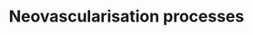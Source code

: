---
annotations:
- id: PW:0000476
  parent: regulatory pathway
  type: Pathway Ontology
  value: cardiovascular system homeostasis pathway
- id: CL:0000115
  parent: native cell
  type: Cell Type Ontology
  value: endothelial cell
authors:
- Carlosaxg
- Fehrhart
- DeSl
description: Neovascularisation (aka new vessel formation) is a crucial process related
  to wound healing. It supplies oxygen and nutrients to, and carries waste from, damaged
  tissue. Angiogenesis is a subpart of Neovascularisation, being a vital process in
  growth, development and wound healing.
last-edited: 2019-10-25
organisms:
- Homo sapiens
redirect_from:
- /index.php/Pathway:WP4331
- /instance/WP4331
- /instance/WP4331_rr107654
revision: r107654
schema-jsonld:
- '@context': https://schema.org/
  '@id': https://wikipathways.github.io/pathways/WP4331.html
  '@type': Dataset
  creator:
    '@type': Organization
    name: WikiPathways
  description: Neovascularisation (aka new vessel formation) is a crucial process
    related to wound healing. It supplies oxygen and nutrients to, and carries waste
    from, damaged tissue. Angiogenesis is a subpart of Neovascularisation, being a
    vital process in growth, development and wound healing.
  keywords:
  - ALK1
  - ALK5
  - Akt
  - Ang-1
  - CXCR4
  - DLL4
  - EPHB2
  - EPHB4
  - ERK1
  - ERK2
  - FAK
  - HIF-1alpha
  - JAG1
  - JNK1
  - JNK2
  - MMP9
  - NFKB1
  - NFKB2
  - NOTCH3
  - Notch1
  - Notch4
  - PDGF-BB
  - PDGF-beta
  - PI3K
  - REL
  - RELA
  - RELB
  - SDF-
  - SDF-1
  - SMAD1
  - SMAD2
  - SMAD3
  - SMAD5
  - Smad8
  - TGF-beta1
  - TGF-beta2
  - TGF-beta3
  - TbetaR
  - VEGF
  - VEGFR
  - VEGFR2
  - VEGFR3
  - cKit
  - mKitL
  - sKitL
  license: CC0
  name: Neovascularisation processes
seo: CreativeWork
title: Neovascularisation processes
wpid: WP4331
---